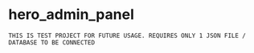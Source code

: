 # hero_admin_panel

`THIS IS TEST PROJECT FOR FUTURE USAGE.
REQUIRES ONLY 1 JSON FILE / DATABASE TO BE CONNECTED`
